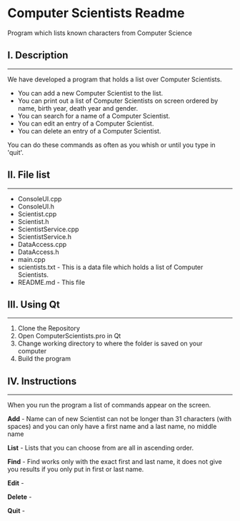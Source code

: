 # Computer Scientists Readme

Program which lists known characters from Computer Science

## I. Description
------------------------------------------------------------------------------------
We have developed a program that holds a list over Computer Scientists.

* You can add a new Computer Scientist to the list. 
* You can print out a list of Computer Scientists on screen ordered by name, birth year, death year and gender.
* You can search for a name of a Computer Scientist.
* You can edit an entry of a Computer Scientist.
* You can delete an entry of a Computer Scientist.

You can do these commands as often as you whish or until you type in 'quit'.

## II. File list
------------------------------------------------------------------------------------
+ ConsoleUI.cpp
+ ConsoleUI.h
+ Scientist.cpp
+ Scientist.h
+ ScientistService.cpp
+ ScientistService.h
+ DataAccess.cpp
+ DataAccess.h
+ main.cpp
+ scientists.txt        -   This is a data file which holds a list of Computer Scientists.
+ README.md             -   This file

## III. Using Qt
------------------------------------------------------------------------------------
1. Clone the Repository
2. Open ComputerScientists.pro in Qt
3. Change working directory to where the folder is saved on your computer
4. Build the program

## IV. Instructions 
------------------------------------------------------------------------------------
When you run the program a list of commands appear on the screen.

**Add** - 
Name can of new Scientist can not be longer than 31 characters (with spaces) and you can only have a first name and a last name, no middle name

**List** - 
Lists that you can choose from are all in ascending order.

**Find** - 
Find works only with the exact first and last name, it does not give you results if you only put in first or last name.

**Edit** - 

**Delete** - 

**Quit** - 

